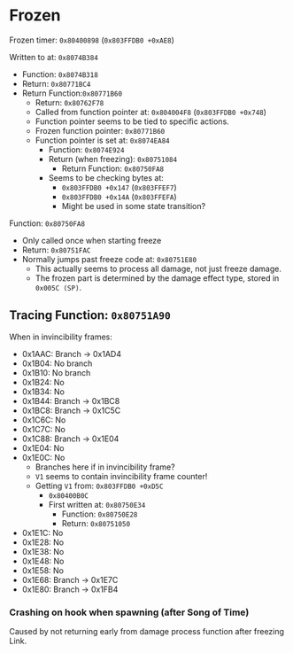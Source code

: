 Frozen
======

Frozen timer: `0x80400898` (`0x803FFDB0 +0xAE8`)

Written to at: `0x8074B384`
- Function: `0x8074B318`
- Return: `0x80771BC4`
- Return Function:`0x80771B60`
  - Return: `0x80762F78`
  - Called from function pointer at: `0x804004F8` (`0x803FFDB0 +0x748`)
  - Function pointer seems to be tied to specific actions.
  - Frozen function pointer: `0x80771B60`
  - Function pointer is set at: `0x8074EA84`
    - Function: `0x8074E924`
    - Return (when freezing): `0x80751084`
      - Return Function: `0x80750FA8`
    - Seems to be checking bytes at:
      - `0x803FFDB0 +0x147` (`0x803FFEF7`)
      - `0x803FFDB0 +0x14A` (`0x803FFEFA`)
      - Might be used in some state transition?

Function: `0x80750FA8`
- Only called once when starting freeze
- Return: `0x80751FAC`
- Normally jumps past freeze code at: `0x80751E80`
  - This actually seems to process all damage, not just freeze damage.
  - The frozen part is determined by the damage effect type, stored in `0x005C (SP)`.

## Tracing Function: `0x80751A90`

When in invincibility frames:
- 0x1AAC: Branch -> 0x1AD4
- 0x1B04: No branch
- 0x1B10: No branch
- 0x1B24: No
- 0x1B34: No
- 0x1B44: Branch -> 0x1BC8
- 0x1BC8: Branch -> 0x1C5C
- 0x1C6C: No
- 0x1C7C: No
- 0x1C88: Branch -> 0x1E04
- 0x1E04: No
- 0x1E0C: No
  - Branches here if in invincibility frame?
  - `V1` seems to contain invincibility frame counter!
  - Getting `V1` from: `0x803FFDB0 +0xD5C`
    - `0x80400B0C‬`
    - First written at: `0x80750E34`
      - Function: `0x80750E28`
      - Return: `0x80751050`
- 0x1E1C: No
- 0x1E28: No
- 0x1E38: No
- 0x1E48: No
- 0x1E58: No
- 0x1E68: Branch -> 0x1E7C
- 0x1E80: Branch -> 0x1FB4

### Crashing on hook when spawning (after Song of Time)

Caused by not returning early from damage process function after freezing Link.
